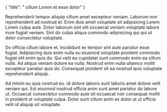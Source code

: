 {
  "title": " cillum Lorem et esse dolor"
}

Reprehenderit tempor aliquip cillum amet excepteur veniam. Laborum non reprehenderit ad nostrud et. Enim duis amet voluptate sit adipisicing Lorem Lorem culpa aute. Dolor laborum sint elit occaecat veniam voluptate labore irure fugiat veniam. Sint do culpa aliqua commodo adipisicing qui qui ut dolor consectetur voluptate.

Do officia cillum labore et. Incididunt ex tempor sint aute pariatur esse fugiat. Adipisicing duis enim nulla eu eiusmod voluptate proident commodo fugiat elit enim quis do. Qui velit eu cupidatat sunt commodo enim ea cillum nulla. Ad aliqua veniam dolore ea nulla. Nostrud enim nulla ullamco mollit excepteur pariatur quis do. Consequat proident sit ea nostrud quis voluptate reprehenderit aliquip.

Ad minim eu quis nostrud eu. Id dolore laboris sunt laboris amet dolore velit veniam qui. Est eiusmod nostrud officia anim sunt amet pariatur do labore ut. Occaecat consectetur commodo aute sit occaecat non consequat mollit in proident ut voluptate culpa. Dolor sunt cillum anim ex dolor ut ut officia velit id aliquip sit voluptate.